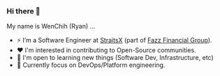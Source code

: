 ### Hi there 👋 

My name is WenChih (Ryan) ...

- :zap: I’m a Software Engineer at [StraitsX](https://www.straitsx.com/en) (part of [Fazz Financial Group](https://fazz.com/)).
- ❤️ I'm interested in contributing to Open-Source communities.
- :rocket: I'm open to learning new things (Software Dev, Infrastructure, etc)
- 🌱 Currently focus on DevOps/Platform engineering.
